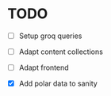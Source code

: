 # TODO

- [ ] Setup groq queries
- [ ] Adapt content collections
- [ ] Adapt frontend

- [x] Add polar data to sanity
